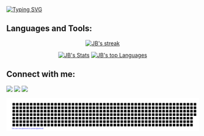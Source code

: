 [![Typing SVG](https://readme-typing-svg.herokuapp.com?size=40&center=true&vCenter=true&width=1000&height=100&lines=Wassup,+JB+here...;i+write+a+bunch+of+code...;However,;Codes+are+like+cathedrals;After+building+them,;Prayer+keeps+them+running)](https://git.io/typing-svg)
## Languages and Tools:
<p align="center">
    <a href="https://github.com/Hamez-brayo/github-readme-streak-stats">
        <img title="🔥 Get streak stats for your profile at git.io/streak-stats" alt="JB's streak" src="https://github-readme-streak-stats.herokuapp.com/?user=Hamez-brayo&theme=black-ice&hide_border=false&stroke=0000&background=1c041c"/>
    </a>
</p>
<p align="center">
    <a href="https://github.com/Hamez-brayo/github-readme-stats">
    <img title="🔥 Get stats for your profile at git.io/streak-stats"
    alt="JB's Stats" src="https://github-readme-stats.vercel.app/api?username=Hamez-brayo&show_icons=true&count_private=true&theme=react&hide_border=true&bg_color=1c041c"/></a>
    <a href="https://github.com/Hamez-brayo/github-readme-stats">
    <img title="🔥 Get stats for your profile at git.io/streak-stats"
    alt="JB's top Languages" src="https://github-readme-stats.vercel.app/api/top-langs/?username=Hamez-brayo&show_icons=true&count_private=true&theme=react&hide_border=true&bg_color=1c041c"/></a>

</p>


## Connect with me:
<p align="left">

<a href = "https://www.linkedin.com/in/hamez-brayo-40b12b19a/"><img src="https://img.icons8.com/fluent/48/000000/linkedin.png"/></a>
<a href = "https://twitter.com/hamez_brayo"><img src="https://img.icons8.com/fluent/48/000000/twitter.png"/></a>
<a href = "https://www.instagram.com/hamezzz.b__/"><img src="https://img.icons8.com/fluent/48/000000/instagram-new.png"/></a>
</p>

![gitartwork](gitartwork.svg)